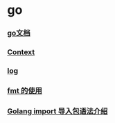 # go
### [go文档](http://c.biancheng.net/view/96.html)
### [Context](https://www.jianshu.com/p/b7202f2bb477)
### [log](https://blog.51cto.com/634435/2113146)
### [ fmt 的使用](https://blog.csdn.net/u010857876/article/details/79098333)
### [Golang import 导入包语法介绍](https://blog.csdn.net/u010649766/article/details/79458004)

